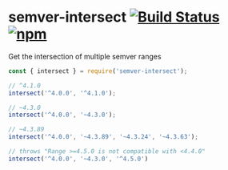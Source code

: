 # semver-intersect [![Build Status](https://travis-ci.org/snyamathi/semver-intersect.svg?branch=master)](https://travis-ci.org/snyamathi/semver-intersect) [![npm](https://img.shields.io/npm/v/semver-intersect.svg)](https://www.npmjs.com/package/semver-intersect)
Get the intersection of multiple semver ranges

```js
const { intersect } = require('semver-intersect');

// ^4.1.0
intersect('^4.0.0', '^4.1.0');                        

// ~4.3.0
intersect('^4.0.0', '~4.3.0');                        

// ~4.3.89
intersect('^4.0.0', '~4.3.89', '~4.3.24', '~4.3.63'); 

// throws "Range >=4.5.0 is not compatible with <4.4.0"
intersect('^4.0.0', '~4.3.0', '^4.5.0')
```
